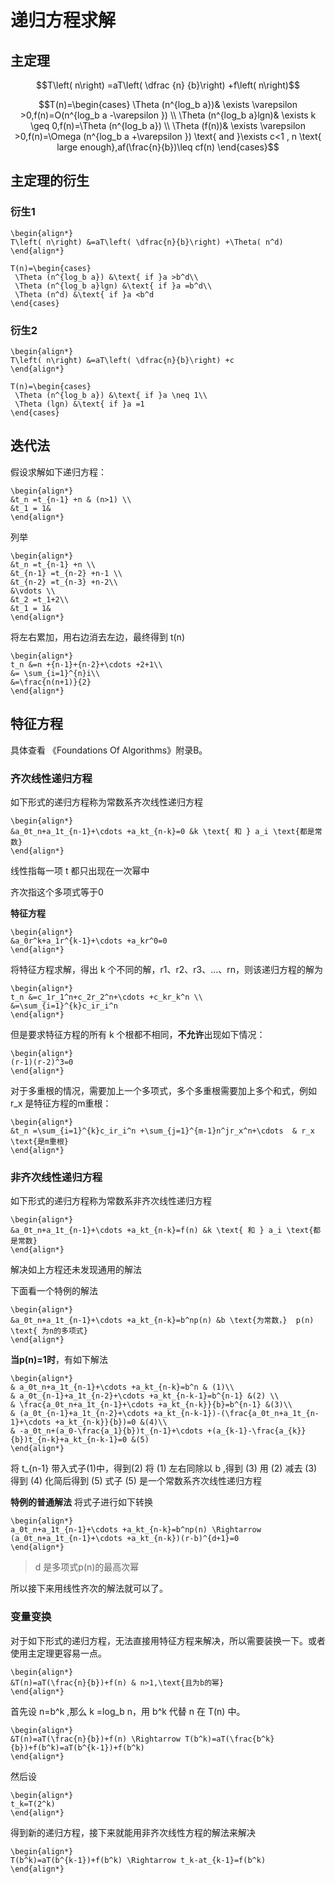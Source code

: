 # 递归方程求解
## 主定理

```math
T\left( n\right) =aT\left( \dfrac {n} {b}\right) +f\left( n\right)
```

```math
T(n)=\begin{cases}
 \Theta (n^{log_b a})& \exists \varepsilon >0,f(n)=O(n^{log_b a -\varepsilon }) \\
 \Theta (n^{log_b a}lgn)& \exists k \geq 0,f(n)=\Theta (n^{log_b a}) \\
 \Theta (f(n))& \exists \varepsilon >0,f(n)=\Omega (n^{log_b a +\varepsilon }) \text{ and }\exists c<1 , n \text{ large enough},af(\frac{n}{b})\leq cf(n)
\end{cases}
```

## 主定理的衍生
### 衍生1
```
\begin{align*}  
T\left( n\right) &=aT\left( \dfrac{n}{b}\right) +\Theta( n^d)
\end{align*}
```

```
T(n)=\begin{cases}
 \Theta (n^{log_b a}) &\text{ if }a >b^d\\
 \Theta (n^{log_b a}lgn) &\text{ if }a =b^d\\
 \Theta (n^d) &\text{ if }a <b^d
\end{cases}
```
### 衍生2
```
\begin{align*}  
T\left( n\right) &=aT\left( \dfrac{n}{b}\right) +c
\end{align*}
```

```
T(n)=\begin{cases}
 \Theta (n^{log_b a}) &\text{ if }a \neq 1\\
 \Theta (lgn) &\text{ if }a =1
\end{cases}
```

## 迭代法

假设求解如下递归方程：
```
\begin{align*}  
&t_n =t_{n-1} +n & (n>1) \\
&t_1 = 1&  
\end{align*}
```
列举
```
\begin{align*}  
&t_n =t_{n-1} +n \\
&t_{n-1} =t_{n-2} +n-1 \\
&t_{n-2} =t_{n-3} +n-2\\
&\vdots \\
&t_2 =t_1+2\\
&t_1 = 1&  
\end{align*}
```
将左右累加，用右边消去左边，最终得到 t(n)
```
\begin{align*}  
t_n &=n +{n-1}+{n-2}+\cdots +2+1\\
&= \sum_{i=1}^{n}i\\
&=\frac{n(n+1)}{2}
\end{align*}

```
## 特征方程

具体查看 《Foundations Of Algorithms》附录B。

### 齐次线性递归方程
如下形式的递归方程称为常数系齐次线性递归方程

```
\begin{align*}  
&a_0t_n+a_1t_{n-1}+\cdots +a_kt_{n-k}=0 &k \text{ 和 } a_i \text{都是常数}
\end{align*}
```
线性指每一项 t 都只出现在一次幂中

齐次指这个多项式等于0

**特征方程**
```
\begin{align*}  
&a_0r^k+a_1r^{k-1}+\cdots +a_kr^0=0
\end{align*}
```

将特征方程求解，得出 k 个不同的解，r1、r2、r3、...、rn，则该递归方程的解为
```
\begin{align*}  
t_n &=c_1r_1^n+c_2r_2^n+\cdots +c_kr_k^n \\
&=\sum_{i=1}^{k}c_ir_i^n
\end{align*}
```
但是要求特征方程的所有 k 个根都不相同，**不允许**出现如下情况：
```
\begin{align*}  
(r-1)(r-2)^3=0
\end{align*}
```
对于多重根的情况，需要加上一个多项式，多个多重根需要加上多个和式，例如 r_x 是特征方程的m重根：
```
\begin{align*}  
&t_n =\sum_{i=1}^{k}c_ir_i^n +\sum_{j=1}^{m-1}n^jr_x^n+\cdots  & r_x \text{是m重根}
\end{align*}
```
### 非齐次线性递归方程
如下形式的递归方程称为常数系非齐次线性递归方程

```
\begin{align*}  
&a_0t_n+a_1t_{n-1}+\cdots +a_kt_{n-k}=f(n) &k \text{ 和 } a_i \text{都是常数}
\end{align*}
```
解决如上方程还未发现通用的解法

下面看一个特例的解法
```
\begin{align*}  
&a_0t_n+a_1t_{n-1}+\cdots +a_kt_{n-k}=b^np(n) &b \text{为常数，}  p(n) \text{ 为n的多项式}
\end{align*}
```
**当p(n)=1时**，有如下解法
```
\begin{align*}  
& a_0t_n+a_1t_{n-1}+\cdots +a_kt_{n-k}=b^n & (1)\\
& a_0t_{n-1}+a_1t_{n-2}+\cdots +a_kt_{n-k-1}=b^{n-1} &(2) \\
& \frac{a_0t_n+a_1t_{n-1}+\cdots +a_kt_{n-k}}{b}=b^{n-1} &(3)\\
& (a_0t_{n-1}+a_1t_{n-2}+\cdots +a_kt_{n-k-1})-(\frac{a_0t_n+a_1t_{n-1}+\cdots +a_kt_{n-k}}{b})=0 &(4)\\
& -a_0t_n+(a_0-\frac{a_1}{b})t_{n-1}+\cdots +(a_{k-1}-\frac{a_{k}}{b})t_{n-k}+a_kt_{n-k-1}=0 &(5)
\end{align*}
```
将 t_{n-1} 带入式子(1)中，得到(2)
将 (1) 左右同除以 b ,得到 (3)
用 (2) 减去 (3) 得到 (4) 化简后得到 (5)
式子 (5) 是一个常数系齐次线性递归方程

**特例的普通解法**
将式子进行如下转换
```
\begin{align*}  
a_0t_n+a_1t_{n-1}+\cdots +a_kt_{n-k}=b^np(n) \Rightarrow (a_0t_n+a_1t_{n-1}+\cdots +a_kt_{n-k})(r-b)^{d+1}=0
\end{align*}
```
> d 是多项式p(n)的最高次幂

所以接下来用线性齐次的解法就可以了。

### 变量变换

对于如下形式的递归方程，无法直接用特征方程来解决，所以需要装换一下。或者使用主定理更容易一点。
```
\begin{align*}  
&T(n)=aT(\frac{n}{b})+f(n) & n>1,\text{且为b的幂}
\end{align*}
```
首先设 n=b^k ,那么 k =log_b n，用 b^k 代替 n 在 T(n) 中。
```
\begin{align*}  
&T(n)=aT(\frac{n}{b})+f(n) \Rightarrow T(b^k)=aT(\frac{b^k}{b})+f(b^k)=aT(b^{k-1})+f(b^k)
\end{align*}
```
然后设
```
\begin{align*}  
t_k=T(2^k)
\end{align*}
```

得到新的递归方程，接下来就能用非齐次线性方程的解法来解决
```
\begin{align*}  
T(b^k)=aT(b^{k-1})+f(b^k) \Rightarrow t_k-at_{k-1}=f(b^k)
\end{align*}
```
